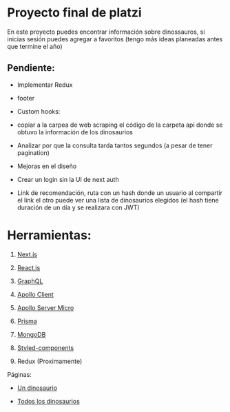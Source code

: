 # Proyecto final de platzi

En este proyecto puedes encontrar información sobre dinossauros, si inicias sesión puedes agregar a favoritos (tengo más ideas planeadas antes que termine el año)

## Pendiente:

- Implementar Redux

- footer

- Custom hooks:

- copiar a la carpea de web scraping el código de la carpeta api donde se obtuvo la información de los dinosaurios

- Analizar por que la consulta tarda tantos segundos (a pesar de tener pagination)

- Mejoras en el diseño

- Crear un login sin la UI de next auth

- Link de recomendación, ruta con un hash donde un usuario al compartir el link el otro puede ver una lista de dinosaurios elegidos (el hash tiene duración de un día y se realizara con JWT)


# Herramientas: 

1. [Next.js](https://nextjs.org/)

2. [React.js](https://reactjs.org/)

3. [GraphQL](https://graphql.org/)

4. [Apollo Client](https://www.apollographql.com/docs/react/)

5. [Apollo Server Micro](https://www.apollographql.com/docs/apollo-server/integrations/middleware/#apollo-server-micro)

6. [Prisma](https://www.prisma.io/)

7. [MongoDB](https://www.mongodb.com/)

8. [Styled-components](https://styled-components.com/)

8. Redux (Proximamente)

Páginas: 

- [Un dinosaurio](https://www.nhm.ac.uk/discover/dino-directory/sarcosaurus.html)

- [Todos los dinosaurios](https://www.nhm.ac.uk/discover/dino-directory/name/name-az-all.html)

